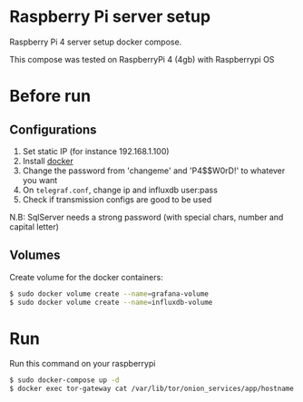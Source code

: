 # Raspberry Pi server setup

Raspberry Pi 4 server setup docker compose.

This compose was tested on RaspberryPi 4 (4gb) with Raspberrypi OS

# Before run

## Configurations

1. Set static IP (for instance 192.168.1.100)
2. Install [docker](https://docs.docker.com/engine/install/debian/)
3. Change the password from 'changeme' and 'P4\$\$W0rD!' to whatever you want
4. On `telegraf.conf`, change ip and influxdb user:pass
5. Check if transmission configs are good to be used

N.B: SqlServer needs a strong password (with special chars, number and capital letter)

## Volumes

Create volume for the docker containers:

```bash
$ sudo docker volume create --name=grafana-volume
$ sudo docker volume create --name=influxdb-volume
```

# Run

Run this command on your raspberrypi

```bash
$ sudo docker-compose up -d
$ docker exec tor-gateway cat /var/lib/tor/onion_services/app/hostname
```
